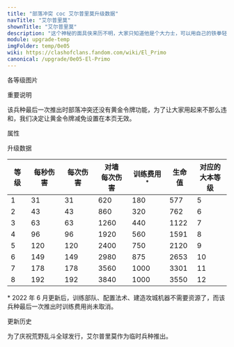 ```yaml
---
title: "部落冲突 coc 艾尔普里莫升级数据"
navTitle: "艾尔普里莫"
shownTitle: "艾尔普里莫"
description: "这个神秘的面具侠来历不明，大家只知道他是个大力士，可以用自己的铁拳轻松击垮城墙，为部落疯狂乱斗。"
module: upgrade-temp
imgFolder: temp/0e05
wiki: https://clashofclans.fandom.com/wiki/El_Primo
canonical: /upgrade/0e05-El-Primo
---
```


<UnitInfo :folder="$frontmatter.imgFolder" imgSrc="El_Primo_info.png" :imgAlt="$frontmatter.navTitle" :description="$frontmatter.description" :isSmallImg="true" />

<SmallTitle>各等级图片</SmallTitle>

<Panel>
    <UnitImgGroup :folder="$frontmatter.imgFolder">
        <UnitImg imgTitle="所有等级" imgSrc="El_Primo1.png" />
    </UnitImgGroup>
</Panel>

<SmallTitle>重要说明</SmallTitle>

该兵种最后一次推出时部落冲突还没有黄金令牌功能，为了让大家用起来不那么违和，我们决定让黄金令牌减免设置在本页无效。

<SmallTitle>属性</SmallTitle>

<UnitProperties>
    <UnitProperty pKey="攻击偏好" pValue="防御建筑" />
    <UnitProperty pKey="伤害类型" pValue="单体伤害" />
    <UnitProperty pKey="攻击的目标" pValue="仅地面目标" />
    <UnitProperty pKey="占据人口" pValue="12" />
    <UnitProperty pKey="移动速度" pValue="2.5 格/秒" />
    <UnitProperty pKey="攻击速度" pValue="1 秒/次" />
    <UnitProperty pKey="攻击距离" pValue="1 格" />
    <UnitProperty pKey="所需训练营等级" pValue="7" />
    <UnitProperty pKey="所需大本等级" pValue="5" />
    <UnitProperty pKey="特殊技能" pValue="对城墙造成 20 倍伤害" />
    <UnitProperty pKey="训练时间" pValue="60" trainingSystem="legacy" :noGoldPass="true" />
</UnitProperties>

<SmallTitle>升级数据</SmallTitle>

<script setup>
const tableExtraInfo = [
    {
        "column": 4,
        "type": "trainingCost",
        "icon": "Elixir"
    }
];
</script>

<UnitTable :tableExtraInfo="tableExtraInfo">

| 等级 | 每秒伤害 | 每次伤害 |对墙<br>每次伤害|训练费用<sup>*</sup>| 生命值  |对应的<br>大本等级|
| ---- |  ----   |  ----   |      ----     |         ---       |  ----  |       ---      |
|   1  |    31   |    31   |       620     |         180       |   577  |        5       |
|   2  |    43   |    43   |       860     |         320       |   762  |        6       |
|   3  |    63   |    63   |      1260     |         440       |  1122  |        7       |
|   4  |    96   |    96   |      1920     |         560       |  1591  |        8       |
|   5  |   120   |   120   |      2400     |         750       |  2120  |        9       |
|   6  |   149   |   149   |      2980     |         875       |  2653  |       10       |
|   7  |   178   |   178   |      3560     |        1000       |  3301  |       11       |
|   8  |   192   |   192   |      3840     |        1000       |  3550  |       12       |
</UnitTable>

\* 2022 年 6 月更新后，训练部队、配置法术、建造攻城机器不需要资源了，而该兵种最后一次推出时训练费用尚未取消。

<SmallTitle>更新历史</SmallTitle>

<Timeline>
    <TimelineItem date="2018/12/14">
        <TimelineRow>为了庆祝荒野乱斗全球发行，艾尔普里莫作为临时兵种推出。</TimelineRow>
    </TimelineItem>
    <TimelineItem :historyBottom="true" />
</Timeline>